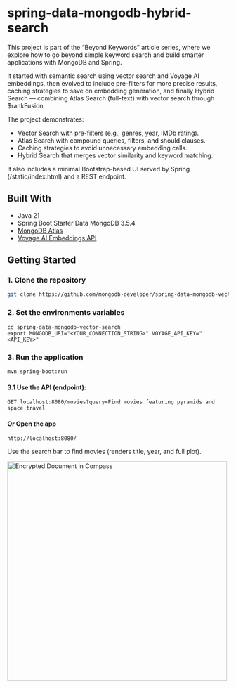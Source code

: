 # spring-data-mongodb-hybrid-search
This project is part of the “Beyond Keywords” article series, 
where we explore how to go beyond simple keyword search and build smarter applications with MongoDB and Spring.

It started with semantic search using vector search and Voyage AI embeddings, then evolved to include pre-filters for more precise results, caching strategies to save on embedding generation, and finally Hybrid Search — combining Atlas Search (full-text) with vector search through $rankFusion.

The project demonstrates:

- Vector Search with pre-filters (e.g., genres, year, IMDb rating).
- Atlas Search with compound queries, filters, and should clauses.
- Caching strategies to avoid unnecessary embedding calls.
- Hybrid Search that merges vector similarity and keyword matching.

It also includes a minimal Bootstrap-based UI served by Spring (/static/index.html) and a REST endpoint.

## Built With

- Java 21
- Spring Boot Starter Data MongoDB 3.5.4
- [MongoDB Atlas](https://www.mongodb.com/cloud/atlas/register) 
- [Voyage AI Embeddings API](https://www.voyageai.com/)

## Getting Started
### 1. Clone the repository

```bash
git clone https://github.com/mongodb-developer/spring-data-mongodb-vector-search.git
```

### 2. Set the environments variables
```
cd spring-data-mongodb-vector-search
export MONGODB_URI="<YOUR_CONNECTION_STRING>" VOYAGE_API_KEY="<API_KEY>"
```

### 3. Run the application
```
mvn spring-boot:run
```

#### 3.1 Use the API (endpoint):

```
GET localhost:8080/movies?query=Find movies featuring pyramids and space travel
```

#### Or Open the app
```
http://localhost:8080/
```
Use the search bar to find movies (renders title, year, and full plot).

<img src="docs/img/webApp.png" alt="Encrypted Document in Compass" width="500"/> 






 
 